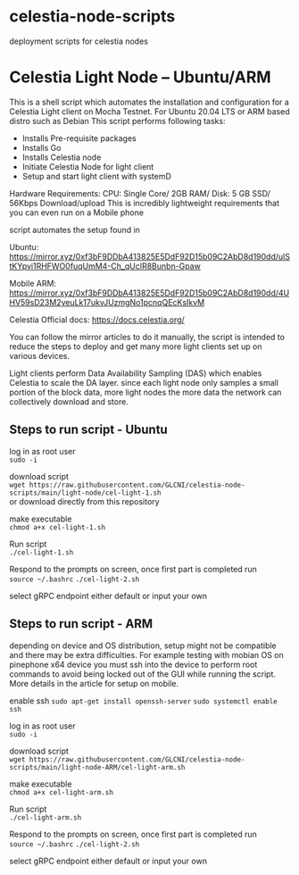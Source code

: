 # celestia-node-scripts
deployment scripts for celestia nodes

# Celestia Light Node – Ubuntu/ARM
This is a shell script which automates the installation and configuration for a Celestia Light client on Mocha Testnet. For Ubuntu 20.04 LTS or ARM based distro such as Debian 
This script performs following tasks:
-	Installs Pre-requisite packages 
-	Installs Go
-	Installs Celestia node 
-	Initiate Celestia Node for light client
-	Setup and start light client with systemD

Hardware Requirements: CPU: Single Core/ 2GB RAM/ Disk: 5 GB SSD/ 56Kbps Download/upload
This is incredibly lightweight requirements that you can even run on a Mobile phone

script automates the setup found in 

Ubuntu:  https://mirror.xyz/0xf3bF9DDbA413825E5DdF92D15b09C2AbD8d190dd/ulStKYpvi1RHFWO0fuqUmM4-Ch_qUcIR8Bunbn-Gpaw

Mobile ARM: https://mirror.xyz/0xf3bF9DDbA413825E5DdF92D15b09C2AbD8d190dd/4UHV59sD23M2yeuLk17ukvJUzmgNo1pcnqQEcKsIkvM

Celestia Official docs: https://docs.celestia.org/

You can follow the mirror articles to do it manually, the script is intended to reduce the steps to deploy and get many more light clients set up on various devices.

Light clients perform Data Availability Sampling (DAS) which enables Celestia to scale the DA layer. since each light node only samples a small portion of the block data, more light nodes the more data the network can collectively download and store.

## Steps to run script - Ubuntu

log in as root user \
`sudo -i`

download script \
`wget https://raw.githubusercontent.com/GLCNI/celestia-node-scripts/main/light-node/cel-light-1.sh` \
or download directly from this repository

make executable \
`chmod a+x cel-light-1.sh`

Run script \
`./cel-light-1.sh`

Respond to the prompts on screen, once first part is completed run \
`source ~/.bashrc`
`./cel-light-2.sh`

select gRPC endpoint either default or input your own

## Steps to run script - ARM

depending on device and OS distribution, setup might not be compatible and there may be extra difficulties. For example testing with mobian OS on pinephone x64 device you must ssh into the device to perform root commands to avoid being locked out of the GUI while running the script. More details in the article for setup on mobile.

enable ssh
`sudo apt-get install openssh-server`
`sudo systemctl enable ssh`

log in as root user \
`sudo -i`

download script \
`wget https://raw.githubusercontent.com/GLCNI/celestia-node-scripts/main/light-node-ARM/cel-light-arm.sh` 

make executable \
`chmod a+x cel-light-arm.sh`

Run script \
`./cel-light-arm.sh`

Respond to the prompts on screen, once first part is completed run \
`source ~/.bashrc`
`./cel-light-2.sh`

select gRPC endpoint either default or input your own
